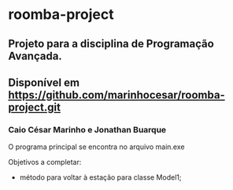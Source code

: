 # roomba-project 

## Projeto para a disciplina de Programação Avançada. 
## Disponível em https://github.com/marinhocesar/roomba-project.git

### Caio César Marinho e Jonathan Buarque 

O programa principal se encontra no arquivo main.exe

Objetivos a completar:
- método para voltar à estação para classe Model1;


